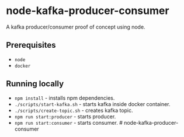 # node-kafka-producer-consumer

A kafka producer/consumer proof of concept using node.

## Prerequisites

- `node`
- `docker`

## Running locally

- `npm install` - installs npm dependencies.
- `./scripts/start-kafka.sh` - starts kafka inside docker container.
- `./scripts/create-topic.sh` - creates kafka topic.
- `npm run start:producer` - starts producer.
- `npm run start:consumer` - starts consumer.
#   n o d e - k a f k a - p r o d u c e r - c o n s u m e r  
 